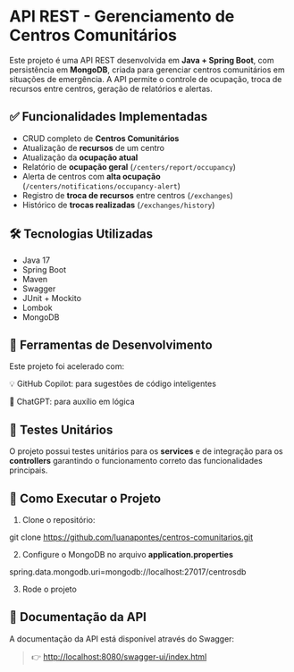 # API REST - Gerenciamento de Centros Comunitários

Este projeto é uma API REST desenvolvida em **Java + Spring Boot**, com persistência em **MongoDB**, criada para gerenciar centros comunitários em situações de emergência. A API permite o controle de ocupação, troca de recursos entre centros, geração de relatórios e alertas.

## ✅ Funcionalidades Implementadas

-  CRUD completo de **Centros Comunitários**
-  Atualização de **recursos** de um centro
-  Atualização da **ocupação atual**
-  Relatório de **ocupação geral** (`/centers/report/occupancy`)
-  Alerta de centros com **alta ocupação** (`/centers/notifications/occupancy-alert`)
-  Registro de **troca de recursos** entre centros (`/exchanges`)
-  Histórico de **trocas realizadas** (`/exchanges/history`)

## 🛠️ Tecnologias Utilizadas

- Java 17  
- Spring Boot 
- Maven  
- Swagger  
- JUnit + Mockito  
- Lombok  
- MongoDB

## 🧠 Ferramentas de Desenvolvimento
Este projeto foi acelerado com:

💡 GitHub Copilot: para sugestões de código inteligentes

💬 ChatGPT: para auxílio em lógica

## 🧪 Testes Unitários

O projeto possui testes unitários para os **services** e de integração para os **controllers** garantindo o funcionamento correto das funcionalidades principais.

## 🚀 Como Executar o Projeto

1. Clone o repositório:

git clone https://github.com/luanapontes/centros-comunitarios.git

2. Configure o MongoDB no arquivo **application.properties**

spring.data.mongodb.uri=mongodb://localhost:27017/centrosdb

3. Rode o projeto
   
## 📄 Documentação da API

A documentação da API está disponível através do Swagger:

> 👉 [http://localhost:8080/swagger-ui/index.html](http://localhost:8080/swagger-ui/index.html)
